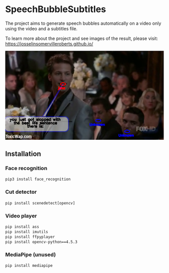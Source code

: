 # SpeechBubbleSubtitles
The project aims to generate speech bubbles automatically on a video only using the video and a subtitles file.

To learn more about the project and see images of the result, please visit: https://josselinsomervilleroberts.github.io/

![image](https://github.com/JosselinSomervilleRoberts/JosselinSomervilleRoberts.github.io/blob/main/images/projects/speech_bubbles/display.png)

## Installation

### Face recognition
```console
pip3 install face_recognition
```

### Cut detector
```console
pip install scenedetect[opencv]
```

### Video player
```console
pip install ass
pip install imutils
pip install ffpyplayer
pip install opencv-python==4.5.3
```

### MediaPipe (unused)
```console
pip install mediapipe
```
